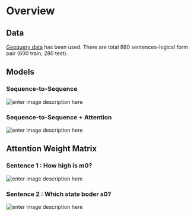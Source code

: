 # Overview


## Data
[Geoquery data](https://github.com/halecakir/ThesisExperiments/tree/master/data) has been used. There are total 880 sentences-logical form pair (600 train, 280 test).

## Models

### Sequence-to-Sequence
![enter image description here](https://raw.githubusercontent.com/halecakir/ThesisExperiments/master/extra/lstm.jpg?token=ABFN2T2DDOKU4LCFZAZXO3C5OVESY)
###  Sequence-to-Sequence  + Attention

![enter image description here](https://raw.githubusercontent.com/halecakir/ThesisExperiments/master/extra/attention.jpg?token=ABFN2TYGB5UVBBSCNSJTJGK5OVESM)
## Attention Weight Matrix



### Sentence 1 : How high is m0?

![enter image description here](https://raw.githubusercontent.com/halecakir/ThesisExperiments/master/extra/sample2.png?token=ABFN2T6IHLKYA3FHZ3VK2G25OVFGE)

### Sentence 2 : Which state boder s0?

![enter image description here](https://raw.githubusercontent.com/halecakir/ThesisExperiments/master/extra/sample1.png?token=ABFN2T55FIBWJX6LLSYYHJS5OVFGA)
